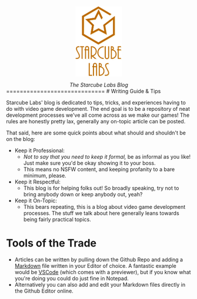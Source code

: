 <img align="center" width="100" height="auto" style="display: block;  margin-left: auto;
  margin-right: auto;
  width: 25%;" src="assets/img/logos/StarcubeLabsLogo.png">

<div align="center" style="font-style:italic;" >The Starcube Labs Blog</div>
=============================
# Writing Guide & Tips

Starcube Labs' blog is dedicated to tips, tricks, and experiences having to do with video game development. The end goal is to be a repository of neat development processes we've all come across as we make our games! The rules are honestly pretty lax, generally any on-topic article can be posted. 

That said, here are some quick points about what should and shouldn't be on the blog:
  - Keep it Professional:
    - <i>Not to say that you need to keep it formal,</i> be as informal as you like! Just make sure you'd be okay showing it to your boss.
    - This means no NSFW content, and keeping profanity to a bare minimum, please.
  - Keep it Respectful:
    - This blog is for helping folks out! So broadly speaking, try not to bring anybody down or keep anybody out, yeah?
  - Keep it On-Topic:
    - This bears repeating, this is a blog about video game development processes. The stuff we talk about here generally leans towards being fairly practical topics. 

# Tools of the Trade

- Articles can be written by pulling down the Github Repo and adding a [Markdown](https://www.markdownguide.org/) file written in your Editor of choice. A fantastic example would be [VSCode](https://code.visualstudio.com/) (which comes with a previewer), but if you know what you're doing you could do just fine in Notepad. 
- Alternatively you can also add and edit your Markdown files directly in the Github Editor online.

